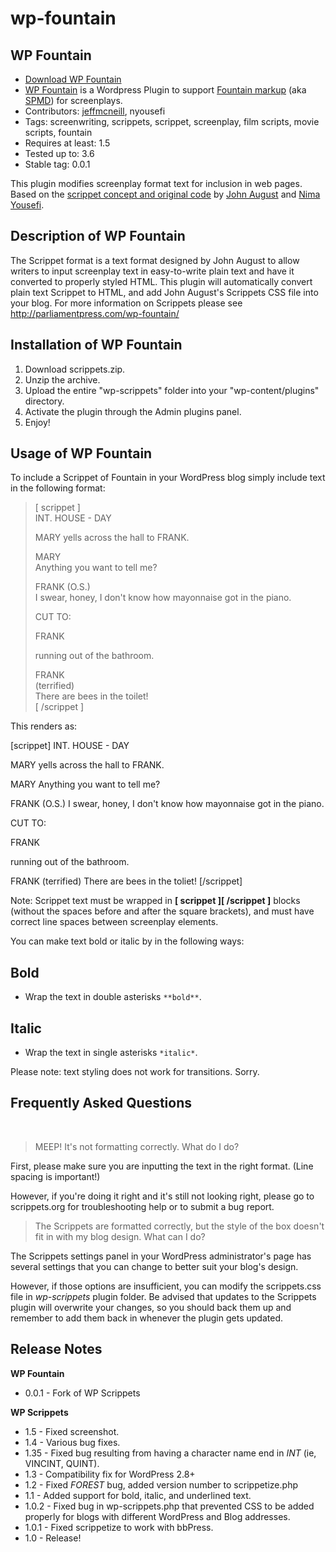 wp-fountain
===========

## WP Fountain ##

- <a href="http://parliamentpress.com/wp-fountain.zip">Download WP Fountain</a>
- <a href="http://parliamentpress.com/wp-fountain/">WP Fountain</a> is a Wordpress Plugin to support <a href="http://fountain.io">Fountain markup</a> (aka <a href="http://prolost.com/storage/downloads/spmd/SPMD_proposal.html">SPMD</a>) for screenplays.  
- Contributors: <a href="http://jeffmcneill.com/">jeffmcneill</a>, nyousefi  
- Tags: screenwriting, scrippets, scrippet, screenplay, film scripts, movie scripts, fountain  
- Requires at least: 1.5  
- Tested up to: 3.6  
- Stable tag: 0.0.1  

This plugin modifies screenplay format text for inclusion in web pages. Based on the <a href="http://johnaugust.com/archives/2008/scrippets-are-go">scrippet concept and original code</a> by <a href="http://johnaugust.com">John August</a> and <a href="http://equinox-of-insanity.com">Nima Yousefi</a>.


## Description of WP Fountain

The Scrippet format is a text format designed by John August to allow writers to input screenplay text in easy-to-write plain text and have it converted to properly styled HTML. This plugin will automatically convert plain text Scrippet to HTML, and add John August's Scrippets CSS file into your blog. For more information on Scrippets please see <http://parliamentpress.com/wp-fountain/>

## Installation of WP Fountain

1. Download scrippets.zip.
2. Unzip the archive.
3. Upload the entire "wp-scrippets" folder into your "wp-content/plugins" directory.
4. Activate the plugin through the Admin plugins panel.
5. Enjoy!

## Usage of WP Fountain

To include a Scrippet of Fountain in your WordPress blog simply include text in the following format:

> [ scrippet ]  
> INT. HOUSE - DAY  
>   
> MARY yells across the hall to FRANK.  
>   
> MARY  
> Anything you want to tell me?  
>   
> FRANK (O.S.)  
> I swear, honey, I don't know how mayonnaise got in the piano.  
>   
> CUT TO:  
>   
> FRANK  
>   
> running out of the bathroom.  
>   
> FRANK  
> (terrified)  
> There are bees in the toilet!  
> [ /scrippet ]

This renders as:

[scrippet]
INT. HOUSE - DAY

MARY yells across the hall to FRANK.

MARY
Anything you want to tell me?

FRANK (O.S.)
I swear, honey, I don't know how mayonnaise got in the piano.

CUT TO:

FRANK

running out of the bathroom.

FRANK
(terrified)
There are bees in the toliet!
[/scrippet]

Note: Scrippet text must be wrapped in **[ scrippet ][ /scrippet ]** blocks (without the spaces before and after the square brackets), and must have correct line spaces between screenplay elements.

You can make text bold or italic by in the following ways:

## Bold 

- Wrap the text in double asterisks `**bold**`.

## Italic

- Wrap the text in single asterisks `*italic*`.

Please note: text styling does not work for transitions. Sorry.

## Frequently Asked Questions

<br />

> MEEP! It's not formatting correctly. What do I do?

First, please make sure you are inputting the text in the right format. (Line spacing is important!)

However, if you're doing it right and it's still not looking right, please go to scrippets.org for troubleshooting help or to submit a bug report.

> The Scrippets are formatted correctly, but the style of the box doesn't fit in with my blog design. What can I do? 

The Scrippets settings panel in your WordPress administrator's page has several settings that you can change to better suit your blog's design.

However, if those options are insufficient, you can modify the scrippets.css file in *wp-scrippets* plugin folder. Be advised that updates to the Scrippets plugin will overwrite your changes, so you should back them up and remember to add them back in whenever the plugin gets updated.

## Release Notes 

**WP Fountain**

* 0.0.1 - Fork of WP Scrippets

**WP Scrippets**

- 1.5   - Fixed screenshot.
- 1.4   - Various bug fixes.
- 1.35  - Fixed bug resulting from having a character name end in *INT* (ie, VINCINT, QUINT).
- 1.3   - Compatibility fix for WordPress 2.8+
- 1.2   - Fixed *FOREST* bug, added version number to scrippetize.php
- 1.1   - Added support for bold, italic, and underlined text.
- 1.0.2 - Fixed bug in wp-scrippets.php that prevented CSS to be added properly for blogs with different WordPress and Blog addresses.
- 1.0.1 - Fixed scrippetize to work with bbPress.
- 1.0   - Release!
